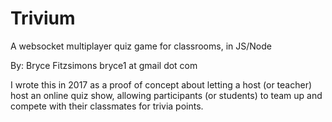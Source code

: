 # Trivium
A websocket multiplayer quiz game for classrooms, in JS/Node

By: Bryce Fitzsimons
bryce1 at gmail dot com

I wrote this in 2017 as a proof of concept about letting a host (or teacher) host an online quiz show, allowing participants (or students) to team up and compete with their classmates for trivia points.

